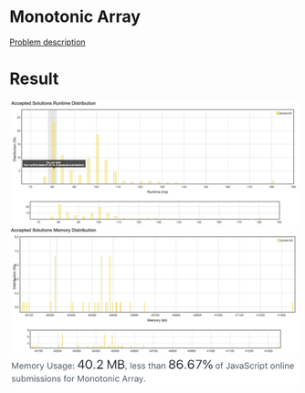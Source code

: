 # Monotonic Array

[Problem description](https://leetcode.com/problems/monotonic-array/description)

# Result

![result_runtime](result_runtime.png)
![result_space1](result_space1.png)
![result_space2](result_space2.png)
